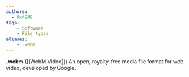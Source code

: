```yaml
---
authors:
  - 0x4248
tags:
    - Software
    - File_types
aliases:
    - .webm
---
```

**.webm** ([[WebM Video]]) An open, royalty-free media file format for web video, developed by Google.
